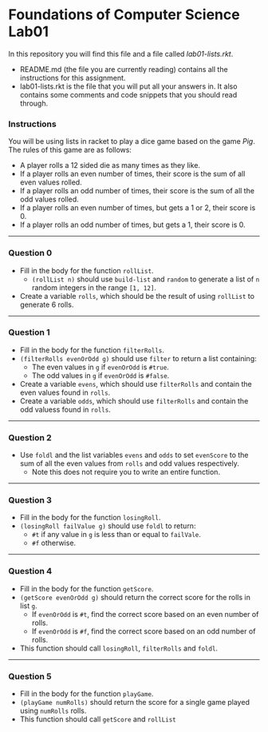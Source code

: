 # Foundations of Computer Science Lab01

In this repository you will find this file and a file called _lab01-lists.rkt_.
- README.md (the file you are currently reading) contains all the instructions for this assignment.
- lab01-lists.rkt is the file that you will put all your answers in. It also contains some comments and code snippets that you should read through.

### Instructions
You will be using lists in racket to play a dice game based on the game _Pig_. The rules of this game are as follows:
- A player rolls a 12 sided die as many times as they like.
- If a player rolls an even number of times, their score is the sum of all even values rolled.
- If a player rolls an odd number of times, their score is the sum of all the odd values rolled.
- If a player rolls an even number of times, but gets a 1 or 2, their score is 0.
- If a player rolls an odd number of times, but gets a 1, their score is 0.

---
### Question 0
- Fill in the body for the function `rollList`.
  - `(rollList n)` should use `build-list` and `random` to generate a list of `n` random integers in the range `[1, 12]`.
- Create a variable `rolls`, which should be the result of using `rollList` to generate 6 rolls.


---
### Question 1
- Fill in the body for the function `filterRolls`.
- `(filterRolls evenOrOdd g)` should use `filter` to return a list containing:
  - The even values in `g` if `evenOrOdd` is `#true`.
  - The odd values in `g` if `evenOrOdd` is `#false`.
- Create a variable `evens`, which should use `filterRolls` and contain the even values found in `rolls`.
- Create a variable `odds`, which should use `filterRolls` and contain the odd valuess found in `rolls`.

---
### Question 2
- Use `foldl` and the list variables `evens` and `odds` to set `evenScore` to the sum of all the even values from `rolls` and odd values respectively.
  - Note this does not require you to write an entire function.

---
### Question 3
- Fill in the body for the function `losingRoll`.
- `(losingRoll failValue g)` should use `foldl` to return:
  - `#t` if any value in `g` is less than or equal to `failVale`.
  - `#f` otherwise.

---
### Question 4
- Fill in the body for the function `getScore`.
- `(getScore evenOrOdd g)` should return the correct score for the rolls in list `g`.
  - If `evenOrOdd` is `#t`, find the correct score based on an even number of rolls.
  - If `evenOrOdd` is `#f`, find the correct score based on an odd number of rolls.
- This function should call `losingRoll`, `filterRolls` and `foldl`.

---
### Question 5
- Fill in the body for the function `playGame`.
- `(playGame numRolls)` should return the score for a single game played using `numRolls` rolls.
- This function should call `getScore` and `rollList`
